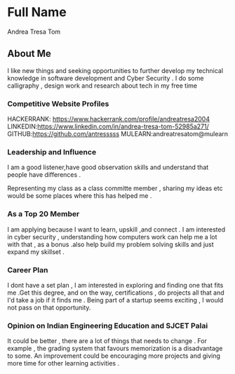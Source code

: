 # Full Name
Andrea Tresa Tom
## About Me

I like new things and seeking opportunities to further develop my technical knowledge in software development and Cyber Security . 
I do some calligraphy , design work and research about tech in my free time 


### Competitive Website Profiles

HACKERRANK: https://www.hackerrank.com/profile/andreatresa2004
LINKEDIN:https://www.linkedin.com/in/andrea-tresa-tom-52985a271/
GITHUB:https://github.com/antresssss
MULEARN:andreatresatom@mulearn

### Leadership and Influence

I am a good listener,have good observation skills and understand that people have differences .

Representing my class as a class committe member , sharing my ideas etc would be some places where this has helped me .


### As a Top 20 Member

I am applying because I want to learn, upskill ,and connect .
I am interested in cyber security , understanding how computers work can help me a lot with that , as a bonus .also help build my problem solving skills and just expand my skillset .


### Career Plan

I dont have a set plan , I am interested in exploring and finding one that fits me .Get this degree, and on the way, certifications , do projects all that and I'd take a job if it finds me . 
Being part of a startup seems exciting , I would not pass on that opportunity.

### Opinion on Indian Engineering Education and SJCET Palai

It could be better , there are a lot of things that needs to change . For example , the grading system that favours memorization is a disadvantage to some. An improvement could be encouraging more projects and giving more time for other learning activities .
